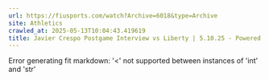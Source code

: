 ```yaml
---
url: https://fiusports.com/watch?Archive=6018&type=Archive
site: Athletics
crawled_at: 2025-05-13T10:04:43.419619
title: Javier Crespo Postgame Interview vs Liberty | 5.10.25 - Powered by SIDEARM Showcase - FIU Athletics
---
```


Error generating fit markdown: '<' not supported between instances of 'int' and 'str'